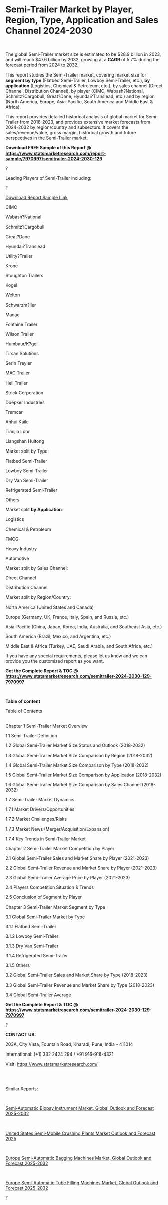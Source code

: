 <h1>Semi-Trailer Market by Player, Region, Type, Application and Sales Channel 2024-2030</h1><br/><p>The global Semi-Trailer market size is estimated to be $28.9 billion in 2023, and will reach $47.6 billion by 2032, growing at a <strong>CAGR</strong> of 5.7% during the forecast period from 2024 to 2032.</p>
 
 
 
 <p>This report studies the Semi-Trailer market, covering market size for <strong>segment by type</strong> (Flatbed Semi-Trailer, Lowboy Semi-Trailer, etc.), <strong>by application</strong> (Logistics, Chemical & Petroleum, etc.), by sales channel (Direct Channel, Distribution Channel), by player (CIMC, Wabash?National, Schmitz?Cargobull, Great?Dane, Hyundai?Translead, etc.) and by region (North America, Europe, Asia-Pacific, South America and Middle East & Africa).</p>
 
 
 
 <p>This report provides detailed historical analysis of global market for Semi-Trailer from 2018-2023, and provides extensive market forecasts from 2024-2032 by region/country and subsectors. It covers the sales/revenue/value, gross margin, historical growth and future perspectives in the Semi-Trailer market.</p>
 
 
 
 <div><b>Download FREE Sample of this Report @ <a href="https://www.statsmarketresearch.com/download-free-sample/7970997/semitrailer-2024-2030-129">https://www.statsmarketresearch.com/report-sample/7970997/semitrailer-2024-2030-129</a></b></div>
 
 
 
 <p>? </p>
 
 
 
 <p>Leading Players of Semi-Trailer including:</p>
 
 
 
 <p>? </p>
 
 
 
 <p><a href="https://www.statsmarketresearch.com/download-free-sample/7970997/semitrailer-2024-2030-129">Download Report Sample Link</a></p>
 
 
 
 <p>CIMC</p>
 
 
 
 <p>Wabash?National</p>
 
 
 
 <p>Schmitz?Cargobull</p>
 
 
 
 <p>Great?Dane</p>
 
 
 
 <p>Hyundai?Translead</p>
 
 
 
 <p>Utility?Trailer</p>
 
 
 
 <p>Krone</p>
 
 
 
 <p>Stoughton Trailers</p>
 
 
 
 <p>Kogel</p>
 
 
 
 <p>Welton</p>
 
 
 
 <p>Schwarzm?ller</p>
 
 
 
 <p>Manac</p>
 
 
 
 <p>Fontaine Trailer</p>
 
 
 
 <p>Wilson Trailer</p>
 
 
 
 <p>Humbaur/K?gel</p>
 
 
 
 <p>Tirsan Solutions</p>
 
 
 
 <p>Serin Treyler</p>
 
 
 
 <p>MAC Trailer</p>
 
 
 
 <p>Heil Trailer</p>
 
 
 
 <p>Strick Corporation</p>
 
 
 
 <p>Doepker Industries</p>
 
 
 
 <p>Tremcar</p>
 
 
 
 <p>Anhui Kaile</p>
 
 
 
 <p>Tianjin Lohr</p>
 
 
 
 <p>Liangshan Huitong</p>
 
 
 
 <p>Market split by Type:</p>
 
 
 
 <p>Flatbed Semi-Trailer</p>
 
 
 
 <p>Lowboy Semi-Trailer</p>
 
 
 
 <p>Dry Van Semi-Trailer</p>
 
 
 
 <p>Refrigerated Semi-Trailer</p>
 
 
 
 <p>Others</p>
 
 
 
 <p>Market split <strong>by Application</strong>:</p>
 
 
 
 <p>Logistics</p>
 
 
 
 <p>Chemical & Petroleum</p>
 
 
 
 <p>FMCG</p>
 
 
 
 <p>Heavy Industry</p>
 
 
 
 <p>Automotive</p>
 
 
 
 <p>Market split by Sales Channel:</p>
 
 
 
 <p>Direct Channel</p>
 
 
 
 <p>Distribution Channel</p>
 
 
 
 <p>Market split by Region/Country:</p>
 
 
 
 <p>North America (United States and Canada)</p>
 
 
 
 <p>Europe (Germany, UK, France, Italy, Spain, and Russia, etc.)</p>
 
 
 
 <p>Asia-Pacific (China, Japan, Korea, India, Australia, and Southeast Asia, etc.)</p>
 
 
 
 <p>South America (Brazil, Mexico, and Argentina, etc.)</p>
 
 
 
 <p>Middle East & Africa (Turkey, UAE, Saudi Arabia, and South Africa, etc.)</p>
 
 
 
 <p>If you have any special requirements, please let us know and we can provide you the customized report as you want.</p>
 
 
 
 <div><b>Get the Complete Report & TOC @ <a href="https://www.statsmarketresearch.com/semitrailer-2024-2030-129-7970997">https://www.statsmarketresearch.com/semitrailer-2024-2030-129-7970997</a></b></div>
 
 
 
 <p><br />
 
 <b>Table of content</b></p>
 
 
 
 <p>Table of Contents<br />
 
 <br />
 
 Chapter 1 Semi-Trailer Market Overview<br />
 
 1.1 Semi-Trailer Definition<br />
 
 1.2 Global Semi-Trailer Market Size Status and Outlook (2018-2032)<br />
 
 1.3 Global Semi-Trailer Market Size Comparison by Region (2018-2032)<br />
 
 1.4 Global Semi-Trailer Market Size Comparison by Type (2018-2032)<br />
 
 1.5 Global Semi-Trailer Market Size Comparison by Application (2018-2032)<br />
 
 1.6 Global Semi-Trailer Market Size Comparison by Sales Channel (2018-2032)<br />
 
 1.7 Semi-Trailer Market Dynamics<br />
 
 1.7.1 Market Drivers/Opportunities<br />
 
 1.7.2 Market Challenges/Risks<br />
 
 1.7.3 Market News (Merger/Acquisition/Expansion)<br />
 
 1.7.4 Key Trends in Semi-Trailer Market<br />
 
 Chapter 2 Semi-Trailer Market Competition by Player<br />
 
 2.1 Global Semi-Trailer Sales and Market Share by Player (2021-2023)<br />
 
 2.2 Global Semi-Trailer Revenue and Market Share by Player (2021-2023)<br />
 
 2.3 Global Semi-Trailer Average Price by Player (2021-2023)<br />
 
 2.4 Players Competition Situation & Trends<br />
 
 2.5 Conclusion of Segment by Player<br />
 
 Chapter 3 Semi-Trailer Market Segment by Type<br />
 
 3.1 Global Semi-Trailer Market by Type<br />
 
 3.1.1 Flatbed Semi-Trailer<br />
 
 3.1.2 Lowboy Semi-Trailer<br />
 
 3.1.3 Dry Van Semi-Trailer<br />
 
 3.1.4 Refrigerated Semi-Trailer<br />
 
 3.1.5 Others<br />
 
 3.2 Global Semi-Trailer Sales and Market Share by Type (2018-2023)<br />
 
 3.3 Global Semi-Trailer Revenue and Market Share by Type (2018-2023)<br />
 
 3.4 Global Semi-Trailer Average</p>
 
 
 
 <div><b>Get the Complete Report & TOC @ <a href="https://www.statsmarketresearch.com/semitrailer-2024-2030-129-7970997">https://www.statsmarketresearch.com/semitrailer-2024-2030-129-7970997</a></b></div>
 
 
 
 <p>? </p>
 
 
 
 <p><b>CONTACT US:</b><br />
 
 203A, City Vista, Fountain Road, Kharadi, Pune, India - 411014<br />
 
 International: (+1) 332 2424 294 / +91 916-916-4321<br />
 
 Visit: <a href="https://www.statsmarketresearch.com/">https://www.statsmarketresearch.com/</a><br />
 
 <br />
 
 <br />
 
 Similar Reports:<br />
 
 <br />
 
 <a href="https://www.statsmarketresearch.com/global-semiautomatic-biopsy-instrument-forecast-2025-2032-96-8034094">Semi-Automatic Biopsy Instrument Market, Global Outlook and Forecast 2025-2032</a><br />
 
 <br />
 
 <a href="https://www.statsmarketresearch.com/united-states-semimobile-crushing-plants-2024-2030-883-8020092">United States Semi-Mobile Crushing Plants Market Outlook and Forecast 2025</a><br />
 
 <br />
 
 <a href="https://www.statsmarketresearch.com/global-europe-semiautomatic-bagging-machines-forecast-2025-2032-609-8026152">Europe Semi-Automatic Bagging Machines Market, Global Outlook and Forecast 2025-2032</a><br />
 
 <br />
 
 <a href="https://www.statsmarketresearch.com/global-europe-semiautomatic-tube-filling-machines-forecast-2025-2032-273-8026143">Europe Semi-Automatic Tube Filling Machines Market, Global Outlook and Forecast 2025-2032</a><br />
 
 ? </p>